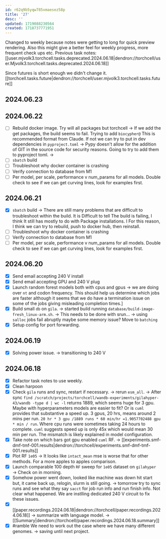 ```yaml
---
id: r62q9b5yqw785xmaesez58p
title: '27'
desc: ''
updated: 1719088230564
created: 1718737771951
---
```


Changed to weekly because notes were getting to long for quick preview rendering. Also this might give a better feel for weekly progress, more frequent check ups etc. Previous task notes: [[user.mjvolk3.torchcell.tasks.deprecated.2024.06.18|dendron://torchcell/user.Mjvolk3.torchcell.tasks.deprecated.2024.06.18]]

Since futures is short enough we didn't change it. [[torchcell.tasks.future|dendron://torchcell/user.mjvolk3.torchcell.tasks.future]]

## 2024.06.23

## 2024.06.22

- [ ] Rebuild docker image. Try will all packages but torchcell → If we add the get packages, the build seems to fail. Trying to add `biocypher@` This is recommended format from Claude. If not we can try to put in dev dependencies in `pyproject.toml` → Pypy doesn't allow for the addition of GIT in the source code for security reasons. Going to try to add them to pyproject toml. →
- [ ] `sbatch` build
- [ ] Troubleshoot why docker container is crashing
- [ ] Verify connection to database from M1
- [ ] Per model, per scale, performance v num_params for all models. Double check to see if we can get curving lines, look for examples first.

## 2024.06.21

- [x] `sbatch` build → There are still many problems that are difficult to troubleshoot within the build. It is Difficult to tell The build is failing, I think It still has mostly to do with Package installations. I For this reason, I think we can try to rebuild, push to docker hub, then reinstall.
- [ ] Troubleshoot why docker container is crashing
- [ ] Verify connection to database from M1
- [ ] Per model, per scale, performance v num_params for all models. Double check to see if we can get curving lines, look for examples first.

## 2024.06.20

- [x] Send email accepting 240 V install
- [x] Send email accepting GPU and 240 V plug
- [x] Launch random forest models both with cpus and gpus → we are doing over `nt` and codon frequency. This should help us determine which jobs are faster although it seems that we do have a termination issue on some of the jobs giving misleading completion times.]
- [x] Build small `db` on `gila`. → started build running `database/build-image-fresh_linux-arm.sh`. → This needs to be done with srun... → using `salloc` jobs fail abruptly maybe some memory issue? Move to `batching`
- [x] Setup config for port forwarding.

## 2024.06.19

- [x] Solving power issue. → transitioning to 240 V

## 2024.06.18

- [x] Refactor task notes to use weekly.
- [x] Clean harpoon
- [x] Check `gila` runs and sync, restart if necessary. → rerun `esm_all`. → After sync `find /scratch/projects/torchcell/wandb-experiments/gilahyper-43/wandb -type d | wc -l` returns 1889, which seems huge for 3 gpu. Maybe with hyperparameters models are easier to fit? Or is `cuml` provides that substantive a speed up. 3 gpus, 20 hrs, means around 2 mins per run. `20 hr * 3 gpu /1889 runs * 60 min/hr =1.9057702488 gpu * min / run`. Where cpu runs were sometimes taking 24 hours to complete. `cuml` suggests speed up is only 45x which would mean 30 min per run. The mismatch is likely explained in model configuration.
- [x] Take note on which bars got gpu enabled `cuml` RF. → [[experiments.smf-dmf-tmf-001.results|dendron://torchcell/experiments.smf-dmf-tmf-001.results]]
- [x] Plot RF `1e05` → It looks like `intact_mean` mse is worse that for other methods. For a more apples to apples comparison.
- [x] Launch comparable 100 depth `RF` sweep for `1e05` dataset on `gilahyper` → Check on in morning.
- [x] Somehow power went down, looked like machine was down hit start but, it came back up, relogin, slurm is still going. → tomorrow try to sync runs and see  what they say `sacct` for job run info and run finish info. Not clear what happened. We are instlling dedicated 240 V circuit to fix these issues.
- [x] [[paper.recordings.2024.06.18|dendron://torchcell/paper.recordings.2024.06.18]] → summarize with language model. → [[Summary|dendron://torchcell/paper.recordings.2024.06.18.summary]]
- [x] #ramble We need to work out the case where we have many different genomes. → saving until next project.
